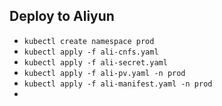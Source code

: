 ## Deploy to Aliyun

- `kubectl create namespace prod`
- `kubectl apply -f ali-cnfs.yaml`
- `kubectl apply -f ali-secret.yaml`
- `kubectl apply -f ali-pv.yaml -n prod`
- `kubectl apply -f ali-manifest.yaml -n prod`
- 